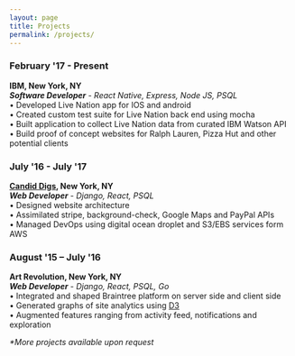 ```yaml
---
layout: page
title: Projects
permalink: /projects/
---
```



<h3>February '17 - Present</h3>
<b>IBM, New York, NY</b>
<br>
<b><i>Software Developer</i></b>  - <i>React Native, Express, Node JS, PSQL</i>
<br>
•	Developed Live Nation app for IOS and android
<br>
•	Created custom test suite for Live Nation back end using mocha
<br>
•	Built application to collect Live Nation data from curated IBM Watson API
<br>
•	Build proof of concept websites for Ralph Lauren, Pizza Hut and other potential clients


<h3>July '16 - July '17</h3>
<b><a href='/candiddigs/'>Candid Digs</a>, New York, NY</b>
<br>
<b><i>Web Developer</i></b> - <i>Django, React, PSQL</i>
<br>
•	Designed website architecture
<br>
•	Assimilated stripe, background-check, Google Maps and PayPal APIs
<br>
•	Managed DevOps using digital ocean droplet and S3/EBS services form AWS



<h3>August '15 – July '16</h3>
<b>Art Revolution, New York, NY</b>
<br>
<b><i>Web Developer</i></b> - <i>Django, React, PSQL, Go</i>
<br>
•	Integrated and shaped Braintree platform on server side and client side
<br>
•	Generated graphs of site analytics using <a href='/d3post/'>D3</a>
<br>
•	Augmented features ranging from activity feed, notifications and exploration


<br>
<p><i>*More projects available upon request</i></p>
